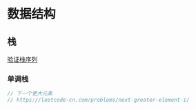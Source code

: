 # 数据结构

## 栈
[ 验证栈序列](https://leetcode-cn.com/problems/validate-stack-sequences/)

### 单调栈
```javascript
// 下一个更大元素 
// https://leetcode-cn.com/problems/next-greater-element-i/



```